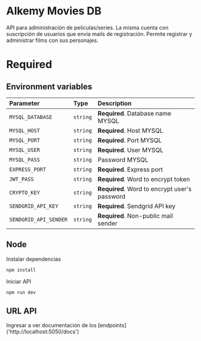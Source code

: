 # Alkemy Movies DB

API para administración de películas/series. La misma cuenta con suscripción de usuarios que envía mails de registración. Permite registrar y administrar films con sus personajes.

# Required

## Environment variables

| Parameter | Type     | Description                |
| :-------- | :------- | :------------------------- |
| `MYSQL_DATABASE` | `string` | **Required**. Database name MYSQL |
| `MYSQL_HOST` | `string` | **Required**. Host MYSQL |
| `MYSQL_PORT` | `string` | **Required**. Port MYSQL |
| `MYSQL_USER` | `string` | **Required**. User MYSQL  |
| `MYSQL_PASS` | `string` | Password MYSQL |
| `EXPRESS_PORT` | `string` | **Required**. Express port |
| `JWT_PASS` | `string` | **Required**. Word to encrypt token |
| `CRYPTO_KEY` | `string` | **Required**. Word to encrypt user's password |
| `SENDGRID_API_KEY` | `string` | **Required**. Sendgrid API key |
| `SENDGRID_API_SENDER` | `string` | **Required**. Non-public mail sender |

## Node 
Instalar dependencias

```bash
npm install
```

Iniciar API

```bash
npm run dev
```

## URL API

Ingresar a ver documentación de los [endpoints] ('http://localhost:5050/docs')
